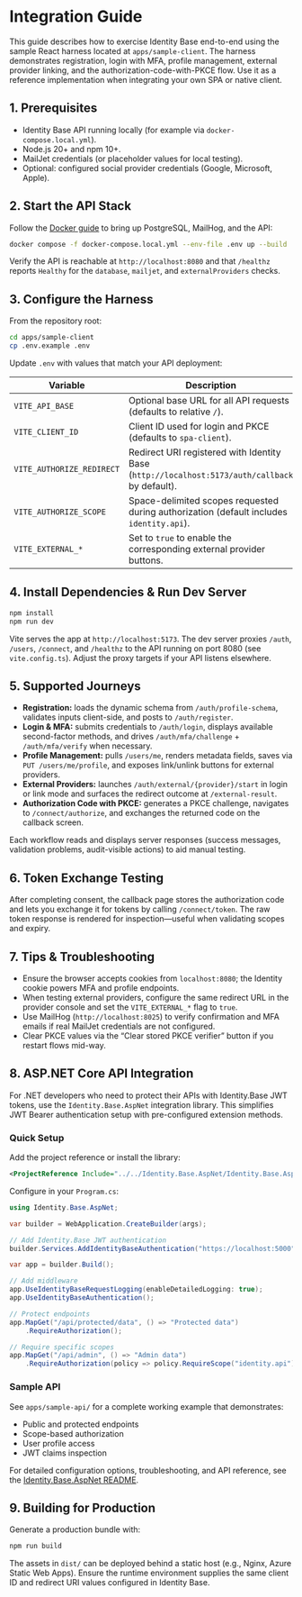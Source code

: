 # Integration Guide

This guide describes how to exercise Identity Base end-to-end using the sample React harness located at `apps/sample-client`. The harness demonstrates registration, login with MFA, profile management, external provider linking, and the authorization-code-with-PKCE flow. Use it as a reference implementation when integrating your own SPA or native client.

## 1. Prerequisites
- Identity Base API running locally (for example via `docker-compose.local.yml`).
- Node.js 20+ and npm 10+.
- MailJet credentials (or placeholder values for local testing).
- Optional: configured social provider credentials (Google, Microsoft, Apple).

## 2. Start the API Stack
Follow the [Docker guide](./docker.md) to bring up PostgreSQL, MailHog, and the API:

```bash
docker compose -f docker-compose.local.yml --env-file .env up --build
```

Verify the API is reachable at `http://localhost:8080` and that `/healthz` reports `Healthy` for the `database`, `mailjet`, and `externalProviders` checks.

## 3. Configure the Harness
From the repository root:

```bash
cd apps/sample-client
cp .env.example .env
```

Update `.env` with values that match your API deployment:

| Variable | Description |
| --- | --- |
| `VITE_API_BASE` | Optional base URL for all API requests (defaults to relative `/`). |
| `VITE_CLIENT_ID` | Client ID used for login and PKCE (defaults to `spa-client`). |
| `VITE_AUTHORIZE_REDIRECT` | Redirect URI registered with Identity Base (`http://localhost:5173/auth/callback` by default). |
| `VITE_AUTHORIZE_SCOPE` | Space-delimited scopes requested during authorization (default includes `identity.api`). |
| `VITE_EXTERNAL_*` | Set to `true` to enable the corresponding external provider buttons. |

## 4. Install Dependencies & Run Dev Server

```bash
npm install
npm run dev
```

Vite serves the app at `http://localhost:5173`. The dev server proxies `/auth`, `/users`, `/connect`, and `/healthz` to the API running on port 8080 (see `vite.config.ts`). Adjust the proxy targets if your API listens elsewhere.

## 5. Supported Journeys
- **Registration:** loads the dynamic schema from `/auth/profile-schema`, validates inputs client-side, and posts to `/auth/register`.
- **Login & MFA:** submits credentials to `/auth/login`, displays available second-factor methods, and drives `/auth/mfa/challenge` + `/auth/mfa/verify` when necessary.
- **Profile Management:** pulls `/users/me`, renders metadata fields, saves via `PUT /users/me/profile`, and exposes link/unlink buttons for external providers.
- **External Providers:** launches `/auth/external/{provider}/start` in login or link mode and surfaces the redirect outcome at `/external-result`.
- **Authorization Code with PKCE:** generates a PKCE challenge, navigates to `/connect/authorize`, and exchanges the returned code on the callback screen.

Each workflow reads and displays server responses (success messages, validation problems, audit-visible actions) to aid manual testing.

## 6. Token Exchange Testing
After completing consent, the callback page stores the authorization code and lets you exchange it for tokens by calling `/connect/token`. The raw token response is rendered for inspection—useful when validating scopes and expiry.

## 7. Tips & Troubleshooting
- Ensure the browser accepts cookies from `localhost:8080`; the Identity cookie powers MFA and profile endpoints.
- When testing external providers, configure the same redirect URL in the provider console and set the `VITE_EXTERNAL_*` flag to `true`.
- Use MailHog (`http://localhost:8025`) to verify confirmation and MFA emails if real MailJet credentials are not configured.
- Clear PKCE values via the “Clear stored PKCE verifier” button if you restart flows mid-way.

## 8. ASP.NET Core API Integration

For .NET developers who need to protect their APIs with Identity.Base JWT tokens, use the `Identity.Base.AspNet` integration library. This simplifies JWT Bearer authentication setup with pre-configured extension methods.

### Quick Setup

Add the project reference or install the library:
```xml
<ProjectReference Include="../../Identity.Base.AspNet/Identity.Base.AspNet.csproj" />
```

Configure in your `Program.cs`:
```csharp
using Identity.Base.AspNet;

var builder = WebApplication.CreateBuilder(args);

// Add Identity.Base JWT authentication
builder.Services.AddIdentityBaseAuthentication("https://localhost:5000");

var app = builder.Build();

// Add middleware
app.UseIdentityBaseRequestLogging(enableDetailedLogging: true);
app.UseIdentityBaseAuthentication();

// Protect endpoints
app.MapGet("/api/protected/data", () => "Protected data")
    .RequireAuthorization();

// Require specific scopes
app.MapGet("/api/admin", () => "Admin data")
    .RequireAuthorization(policy => policy.RequireScope("identity.api"));
```

### Sample API
See `apps/sample-api/` for a complete working example that demonstrates:
- Public and protected endpoints
- Scope-based authorization
- User profile access
- JWT claims inspection

For detailed configuration options, troubleshooting, and API reference, see the [Identity.Base.AspNet README](../Identity.Base.AspNet/README.md).

## 9. Building for Production
Generate a production bundle with:

```bash
npm run build
```

The assets in `dist/` can be deployed behind a static host (e.g., Nginx, Azure Static Web Apps). Ensure the runtime environment supplies the same client ID and redirect URI values configured in Identity Base.
